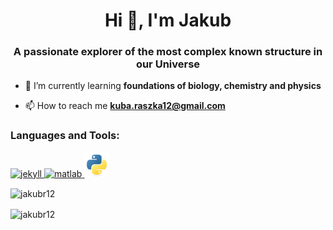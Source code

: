 <h1 align="center">Hi 👋, I'm Jakub</h1>
<h3 align="center">A passionate explorer of the most complex known structure in our Universe</h3>

- 🌱 I’m currently learning **foundations of biology, chemistry and physics**

- 📫 How to reach me **kuba.raszka12@gmail.com**


<h3 align="left">Languages and Tools:</h3>
<p align="left"> <a href="https://jekyllrb.com/" target="_blank"> <img src="https://www.vectorlogo.zone/logos/jekyllrb/jekyllrb-icon.svg" alt="jekyll" width="40" height="40"/> </a> <a href="https://www.mathworks.com/" target="_blank"> <img src="https://raw.githubusercontent.com/simple-icons/simple-icons/master/icons/mathworks.svg" alt="matlab" width="40" height="40"/> </a> <a href="https://www.python.org" target="_blank"> <img src="https://raw.githubusercontent.com/devicons/devicon/master/icons/python/python-original.svg" alt="python" width="40" height="40"/> </a> </p>

<p><img align="center" src="https://github-readme-stats.vercel.app/api/top-langs?username=jakubr12&show_icons=true&locale=en&layout=compact" alt="jakubr12" /></p>

<p><img align="center" src="https://github-readme-streak-stats.herokuapp.com/?user=jakubr12&" alt="jakubr12" /></p>
